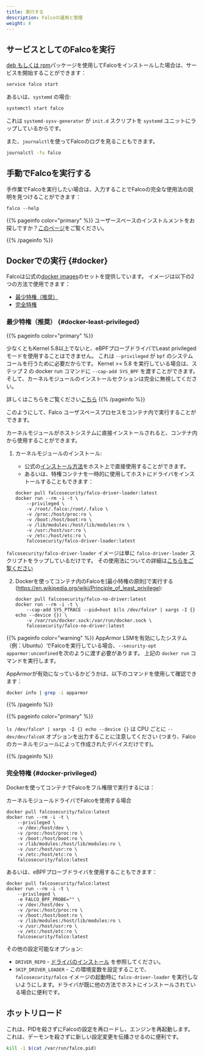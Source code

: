 ```yaml
---
title: 実行する
description: Falcoの運用と管理
weight: 4
---
```



## サービスとしてのFalcoを実行

[deb もしくは rpm](../installation)パッケージを使用してFalcoをインストールした場合は、サービスを開始することができます：

```bash
service falco start
```

あるいは、`systemd` の場合:
```bash
systemctl start falco
```
これは `systemd-sysv-generator` が `init.d` スクリプトを `systemd` ユニットにラップしているからです。

また、`journalctl`を使ってFalcoのログを見ることもできます。

```bash 
journalctl -fu falco
```

## 手動でFalcoを実行する

手作業でFalcoを実行したい場合は、入力することでFalcoの完全な使用法の説明を見つけることができます：

```
falco --help
```

{{% pageinfo color="primary" %}}
ユーザースペースのインストルメントをお探しですか？[このページ](/docs/event-sources/drivers/)をご覧ください。

{{% /pageinfo %}}

## Dockerでの実行 {#docker}

Falcoは公式の[docker images](/docs/getting-started/download#images)のセットを提供しています。
イメージは以下の2つの方法で使用できます：
- [最少特権（推奨）](#docker-least-privileged)
- [完全特権](#docker-privileged)

### 最少特権（推奨） {#docker-least-privileged}


{{% pageinfo color="primary" %}}

少なくともKernel 5.8以上でないと、eBPFプローブドライバでLeast privilegedモードを使用することはできません。
これは `--privileged` が `bpf` のシステムコールを行うために必要だからです。
Kernel >= 5.8 を実行している場合は、ステップ 2 の docker run コマンドに `--cap-add SYS_BPF` を渡すことができます。
そして、カーネルモジュールのインストールセクションは完全に無視してください。

詳しくはこちらをご覧ください[こちら](https://github.com/falcosecurity/falco/issues/1299#issuecomment-653448207)
{{% /pageinfo %}}

このようにして、Falco ユーザスペースプロセスをコンテナ内で実行することができます。

カーネルモジュールがホストシステムに直接インストールされると、コンテナ内から使用することができます。

1. カーネルモジュールのインストール:

    - 公式の[インストール方法](/docs/getting-started/installation)をホスト上で直接使用することができます。
    - あるいは、特権コンテナを一時的に使用してホストにドライバをインストールすることもできます：

    ```shell
    docker pull falcosecurity/falco-driver-loader:latest
    docker run --rm -i -t \
        --privileged \
        -v /root/.falco:/root/.falco \
        -v /proc:/host/proc:ro \
        -v /boot:/host/boot:ro \
        -v /lib/modules:/host/lib/modules:ro \
        -v /usr:/host/usr:ro \
        -v /etc:/host/etc:ro \
        falcosecurity/falco-driver-loader:latest
    ``` 


`falcosecurity/falco-driver-loader` イメージは単に `falco-driver-loader` スクリプトをラップしているだけです。
その使用法についての詳細は[こちらをご覧ください](//docs/installation#install-driver)


2. Dockerを使ってコンテナ内のFalcoを[最小特権の原則]で実行する(https://en.wikipedia.org/wiki/Principle_of_least_privilege):

    ```shell
    docker pull falcosecurity/falco-no-driver:latest
    docker run --rm -i -t \
        --cap-add SYS_PTRACE --pid=host $(ls /dev/falco* | xargs -I {} echo --device {}) \
        -v /var/run/docker.sock:/var/run/docker.sock \
        falcosecurity/falco-no-driver:latest
    ```

{{% pageinfo color="warning" %}}
AppArmor LSMを有効にしたシステム（例：Ubuntu）でFalcoを実行している場合、`--security-opt apparmor:unconfined`を次のように渡す必要があります。
上記の `docker run` コマンドを実行します。

AppArmorが有効になっているかどうかは、以下のコマンドを使用して確認できます：

```bash
docker info | grep -i apparmor
```

{{% /pageinfo %}}

{{% pageinfo color="primary" %}}

`ls /dev/falco* | xargs -I {} echo --device {}` は CPU ごとに `--dev/dev/falcoX` オプションを出力することに注意してください (つまり、Falco のカーネルモジュールによって作成されたデバイスだけです)。

{{% /pageinfo %}}

### 完全特権 {#docker-privileged}

Dockerを使ってコンテナでFalcoをフル権限で実行するには：

カーネルモジュールドライバでFalcoを使用する場合

```shell
docker pull falcosecurity/falco:latest
docker run --rm -i -t \
    --privileged \
    -v /dev:/host/dev \
    -v /proc:/host/proc:ro \
    -v /boot:/host/boot:ro \
    -v /lib/modules:/host/lib/modules:ro \
    -v /usr:/host/usr:ro \
    -v /etc:/host/etc:ro \
    falcosecurity/falco:latest
```

あるいは、eBPFプローブドライバを使用することもできます：

```shell
docker pull falcosecurity/falco:latest
docker run --rm -i -t \
    --privileged \
    -e FALCO_BPF_PROBE="" \
    -v /dev:/host/dev \
    -v /proc:/host/proc:ro \
    -v /boot:/host/boot:ro \
    -v /lib/modules:/host/lib/modules:ro \
    -v /usr:/host/usr:ro \
    -v /etc:/host/etc:ro \
    falcosecurity/falco:latest
```

その他の設定可能なオプション:

- `DRIVER_REPO` - [ドライバのインストール](https://falco.org/docs/getting-started/installation/#install-driver) を参照してください。
- `SKIP_DRIVER_LOADER` - この環境変数を設定することで、`falcosecurity/falco` イメージの起動時に `falco-driver-loader` を実行しないようにします。ドライバが既に他の方法でホストにインストールされている場合に便利です。

## ホットリロード

これは、PIDを殺さずにFalcoの設定を再ロードし、エンジンを再起動します。これは、デーモンを殺さずに新しい設定変更を伝播させるのに便利です。

```bash
kill -1 $(cat /var/run/falco.pid)
```
